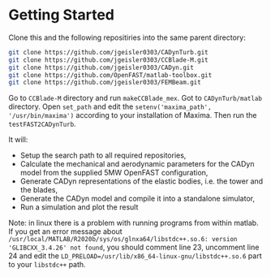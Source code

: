 # Getting Started
Clone this and the following repositiries into the same parent directory:
``` bash
git clone https://github.com/jgeisler0303/CADynTurb.git
git clone https://github.com/jgeisler0303/CCBlade-M.git
git clone https://github.com/jgeisler0303/CADyn.git
git clone https://github.com/OpenFAST/matlab-toolbox.git
git clone https://github.com/jgeisler0303/FEMBeam.git
```

Go to `CCBlade-M` directory and run `makeCCBlade_mex`.
Got to  `CADynTurb/matlab` directory. Open `set_path` and edit the `setenv('maxima_path', '/usr/bin/maxima')` according to your installation of Maxima. Then run the `testFAST2CADynTurb`.

It will:
* Setup the search path to all required repositories,
* Calculate the mechanical and aerodynamic parameters for the CADyn model from the supplied 5MW OpenFAST configuration,
* Generate CADyn representations of the elastic bodies, i.e. the tower and the blades,
* Generate the CADyn model and compile it into a standalone simulator,
* Run a simulation and plot the result

Note: in linux there is a problem with running programs from within matlab. If you get an error message about `/usr/local/MATLAB/R2020b/sys/os/glnxa64/libstdc++.so.6: version 'GLIBCXX_3.4.26' not found`, you should comment line 23, uncomment line 24 and edit the `LD_PRELOAD=/usr/lib/x86_64-linux-gnu/libstdc++.so.6` part to your `libstdc++` path.
